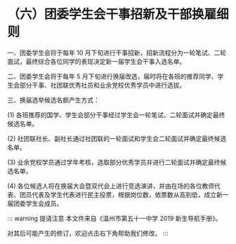 # （六）团委学生会干事招新及干部换雇细则

一、团委学生会将于每年 10 月下旬进行干事招新，招新流程分为一轮笔试、二轮面试，最终综合各位同学的表现决定新一届学生会干事入选名单。

二、团委学生会将于每年 5 月下旬进行换届改选，届时将在各班的推荐同学、学生会部分干事、社团联优秀社员和业余党校优秀学员中进行选拔。

三、换届选举候选名额产生方式：

(1) 各班推荐的国学、学生会部分干事经过学生会一轮笔试、二轮面试并确定最终候选名单。

(2) 社团联社长、副社长通过社团联的一轮面试和学生会二轮面试并确定最终候选名单。

(3) 业余党校学员通过学年考核，选取部分优秀学员并进行二轮面试并确定最终候选名单。

(4) 各位候选人将在换届大会暨双代会上进行竞选演讲，并由在场的各位教师代表、团员代表及学生代表进行民主投票，根据岗位数，依票数从高到低，成立新一届团委学生会成员。

::: warning 提请注意
本文件来自《温州市第五十一中学 2019 新生导航手册》。

对其后可能产生的修订，欢迎点击右下角帮助我们修改。
:::
